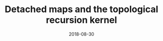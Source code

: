 ---
title: "Detached maps and the topological recursion kernel"
collection: talks
category: conferences
event: "Topological recursion summer school"
venue: "Tübingen University, DE"
date: 2018-08-30
slides: "/files/talks/2018-08-30.pdf"
---